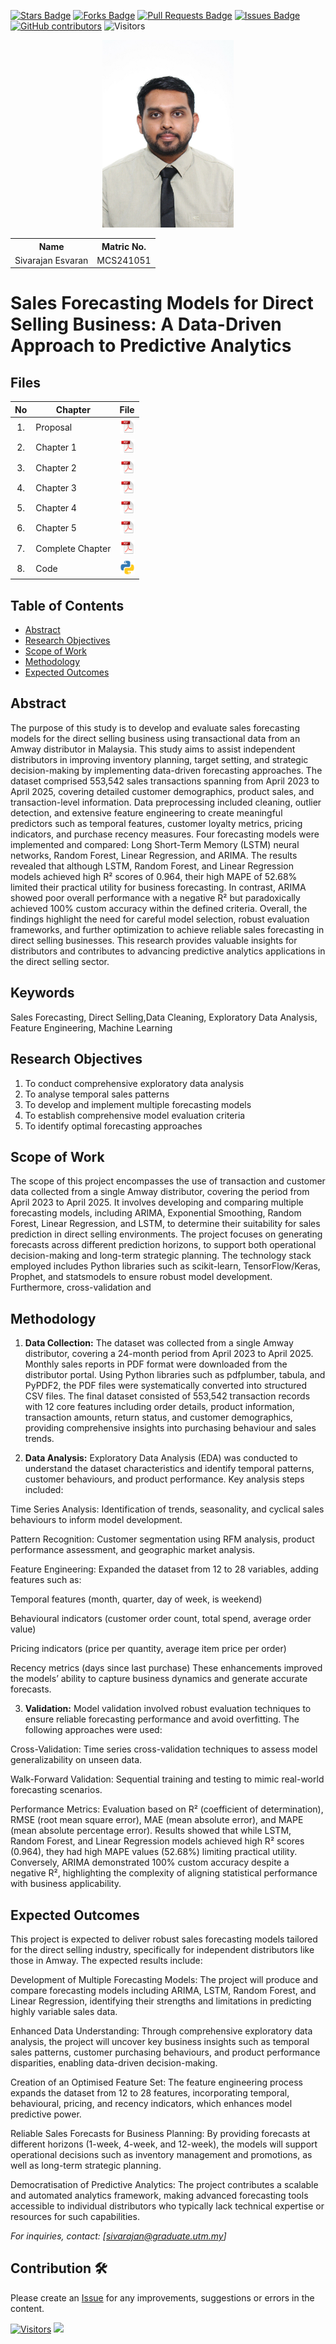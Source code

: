 <a href="https://github.com/drshahizan/research-design/stargazers"><img src="https://img.shields.io/github/stars/drshahizan/research-design" alt="Stars Badge"/></a>
<a href="https://github.com/drshahizan/research-design/network/members"><img src="https://img.shields.io/github/forks/drshahizan/research-design" alt="Forks Badge"/></a>
<a href="https://github.com/drshahizan/research-design/pulls"><img src="https://img.shields.io/github/issues-pr/drshahizan/research-design" alt="Pull Requests Badge"/></a>
<a href="https://github.com/drshahizan/research-design"><img src="https://img.shields.io/github/issues/drshahizan/research-design" alt="Issues Badge"/></a>
<a href="https://github.com/drshahizan/research-design/graphs/contributors"><img alt="GitHub contributors" src="https://img.shields.io/github/contributors/drshahizan/research-design?color=2b9348"></a>
![Visitors](https://api.visitorbadge.io/api/visitors?path=https%3A%2F%2Fgithub.com%2Fdrshahizan%2BDM&labelColor=%23d9e3f0&countColor=%23697689&style=flat)

<p align="center">
  <img height="300px" src="photo_2025-06-17_09-45-26.jpg" alt="Profile Image">
</p>

<table align="center">
  <tr>
    <th>Name</th>
    <th>Matric No.</th>
  </tr>
  <tr>
    <td>Sivarajan Esvaran</td>
    <td>MCS241051</td>
  </tr>
</table>

# Sales Forecasting Models for Direct Selling Business: A Data-Driven Approach to Predictive Analytics

## Files

| No  | Chapter     |                                                 File |
| :-: | ---------- | :---------------------------------------------------------------------------------------------------: |
|  1.  | Proposal | <a href="Final Proposal/Proposal_Sivarajan_MCS241051.pdf"><img src="pdf.svg" width="24px" height="24px"></a> |
|  2.  | Chapter 1 |<a href="Chapter 1/Chapter 1_Sivarajan_MCS241051.pdf"><img src="pdf.svg" width="24px" height="24px"></a>|
|  3.  | Chapter 2 | <a href="Chapter 2/Chapter2_Sivarajan_MCS241051.pdf"><img src="pdf.svg" width="24px" height="24px"></a> |
|  4.  | Chapter 3 | <a href="Chapter 3/Chapter3_Sivarajan_MCS241051.pdf"><img src="pdf.svg" width="24px" height="24px"></a> |
|  5.  | Chapter 4 | <a href="Chapter 4/Chapter 4_Sivarajan_MCS241051.pdf"><img src="pdf.svg" width="24px" height="24px"></a> |
|  6.  | Chapter 5 | <a href="Chapter 5/Chapter 5_Sivarajan_MCS241051.pdf"><img src="pdf.svg" width="24px" height="24px"></a> |
|  7.  | Complete Chapter | <a href="Complete Chapter/All Chapter_Sivarajan_MCS241051_Sales Forecasting.pdf"><img src="pdf.svg" width="24px" height="24px"></a> |
|  8.  | Code | <a href="https://colab.research.google.com/drive/1NDth3JyaGmjaOfgoANX7oWg6k8d0j-RO#scrollTo=h6tbg9a4tWcu%3Dsharing=sharing"><img src="python_icon.png" width="24px" height="24px"></a> |


## Table of Contents
- [Abstract](#abstract)
- [Research Objectives](#research-objectives)
- [Scope of Work](#scope-of-work)
- [Methodology](#methodology)
- [Expected Outcomes](#expected-outcomes)

## Abstract


The purpose of this study is to develop and evaluate sales forecasting models for the direct selling business using transactional data from an Amway distributor in Malaysia. This study aims to assist independent distributors in improving inventory planning, target setting, and strategic decision-making by implementing data-driven forecasting approaches. The dataset comprised 553,542 sales transactions spanning from April 2023 to April 2025, covering detailed customer demographics, product sales, and transaction-level information. Data preprocessing included cleaning, outlier detection, and extensive feature engineering to create meaningful predictors such as temporal features, customer loyalty metrics, pricing indicators, and purchase recency measures. Four forecasting models were implemented and compared: Long Short-Term Memory (LSTM) neural networks, Random Forest, Linear Regression, and ARIMA. The results revealed that although LSTM, Random Forest, and Linear Regression models achieved high R² scores of 0.964, their high MAPE of 52.68% limited their practical utility for business forecasting. In contrast, ARIMA showed poor overall performance with a negative R² but paradoxically achieved 100% custom accuracy within the defined criteria. Overall, the findings highlight the need for careful model selection, robust evaluation frameworks, and further optimization to achieve reliable sales forecasting in direct selling businesses. This research provides valuable insights for distributors and contributes to advancing predictive analytics applications in the direct selling sector.


## Keywords

Sales Forecasting, Direct Selling,Data Cleaning, Exploratory Data Analysis, Feature Engineering, Machine Learning

## Research Objectives

1. To conduct comprehensive exploratory data analysis
2. To analyse temporal sales patterns
3. To develop and implement multiple forecasting models
4. To establish comprehensive model evaluation criteria
5. To identify optimal forecasting approaches

## Scope of Work
The scope of this project encompasses the use of transaction and customer data collected from a single
Amway distributor, covering the period from April 2023 to April 2025. It involves developing and comparing
multiple forecasting models, including ARIMA, Exponential Smoothing, Random Forest, Linear Regression,
and LSTM, to determine their suitability for sales prediction in direct selling environments. The project
focuses on generating forecasts across different prediction horizons, to support both operational decision-making 
and long-term strategic planning. The technology stack employed includes Python libraries such as scikit-learn, 
TensorFlow/Keras, Prophet, and statsmodels to ensure robust model development. Furthermore, cross-validation and 


## Methodology

1. **Data Collection:**
The dataset was collected from a single Amway distributor, covering a 24-month period from April 2023 to April 2025. Monthly sales reports in PDF format were downloaded from the distributor portal. Using Python libraries such as pdfplumber, tabula, and PyPDF2, the PDF files were systematically converted into structured CSV files. The final dataset consisted of 553,542 transaction records with 12 core features including order details, product information, transaction amounts, return status, and customer demographics, providing comprehensive insights into purchasing behaviour and sales trends.

2. **Data Analysis:**
Exploratory Data Analysis (EDA) was conducted to understand the dataset characteristics and identify temporal patterns, customer behaviours, and product performance. Key analysis steps included:

Time Series Analysis: Identification of trends, seasonality, and cyclical sales behaviours to inform model development.

Pattern Recognition: Customer segmentation using RFM analysis, product performance assessment, and geographic market analysis.

Feature Engineering: Expanded the dataset from 12 to 28 variables, adding features such as:

Temporal features (month, quarter, day of week, is weekend)

Behavioural indicators (customer order count, total spend, average order value)

Pricing indicators (price per quantity, average item price per order)

Recency metrics (days since last purchase)
These enhancements improved the models’ ability to capture business dynamics and generate accurate forecasts.

3. **Validation:**
Model validation involved robust evaluation techniques to ensure reliable forecasting performance and avoid overfitting. The following approaches were used:

Cross-Validation: Time series cross-validation techniques to assess model generalizability on unseen data.

Walk-Forward Validation: Sequential training and testing to mimic real-world forecasting scenarios.

Performance Metrics: Evaluation based on R² (coefficient of determination), RMSE (root mean square error), MAE (mean absolute error), and MAPE (mean absolute percentage error).
Results showed that while LSTM, Random Forest, and Linear Regression models achieved high R² scores (0.964), they had high MAPE values (52.68%) limiting practical utility. Conversely, ARIMA demonstrated 100% custom accuracy despite a negative R², highlighting the complexity of aligning statistical performance with business applicability.

## Expected Outcomes

This project is expected to deliver robust sales forecasting models tailored for the direct selling industry, specifically for independent distributors like those in Amway. The expected results include:

Development of Multiple Forecasting Models:
The project will produce and compare forecasting models including ARIMA, LSTM, Random Forest, and Linear Regression, identifying their strengths and limitations in predicting highly variable sales data.

Enhanced Data Understanding:
Through comprehensive exploratory data analysis, the project will uncover key business insights such as temporal sales patterns, customer purchasing behaviours, and product performance disparities, enabling data-driven decision-making.

Creation of an Optimised Feature Set:
The feature engineering process expands the dataset from 12 to 28 features, incorporating temporal, behavioural, pricing, and recency indicators, which enhances model predictive power.

Reliable Sales Forecasts for Business Planning:
By providing forecasts at different horizons (1-week, 4-week, and 12-week), the models will support operational decisions such as inventory management and promotions, as well as long-term strategic planning.

Democratisation of Predictive Analytics:
The project contributes a scalable and automated analytics framework, making advanced forecasting tools accessible to individual distributors who typically lack technical expertise or resources for such capabilities.


*For inquiries, contact: [sivarajan@graduate.utm.my]*

 




## Contribution 🛠️
Please create an [Issue](https://github.com/drshahizan/research-design/issues) for any improvements, suggestions or errors in the content.

[![Visitors](https://api.visitorbadge.io/api/visitors?path=https%3A%2F%2Fgithub.com%2Fdrshahizan&labelColor=%23697689&countColor=%23555555&style=plastic)](https://visitorbadge.io/status?path=https%3A%2F%2Fgithub.com%2Fdrshahizan)
![](https://hit.yhype.me/github/profile?user_id=81284918)
